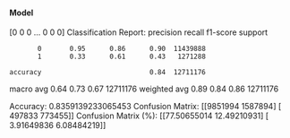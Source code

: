 #### Model
[0 0 0 ... 0 0 0]
Classification Report:
              precision    recall  f1-score   support

           0       0.95      0.86      0.90  11439888
           1       0.33      0.61      0.43   1271288

    accuracy                           0.84  12711176
   macro avg       0.64      0.73      0.67  12711176
weighted avg       0.89      0.84      0.86  12711176

Accuracy: 0.8359139233065453
Confusion Matrix:
[[9851994 1587894]
 [ 497833  773455]]
Confusion Matrix (%):
[[77.50655014 12.49210931]
 [ 3.91649836  6.08484219]]

